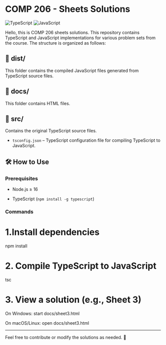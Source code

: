 # COMP 206 - Sheets Solutions  

![TypeScript](https://img.shields.io/badge/TypeScript-3178C6?logo=typescript&logoColor=white)
![JavaScript](https://img.shields.io/badge/JavaScript-F7DF1E?logo=javascript&logoColor=black)

 

Hello, this is COMP 206 sheets solutions. This repository contains TypeScript and JavaScript implementations for various problem sets from the course. The structure is organized as follows:  
 


## **📂 dist/**  
 

This folder contains the compiled JavaScript files generated from TypeScript source files.  
 


 

## **📂 docs/**  
 

This folder contains HTML files.
 


 

## **📂 src/**  
 

Contains the original TypeScript source files.  
 

- `tsconfig.json` – TypeScript configuration file for compiling TypeScript to JavaScript.  
 


 

## **🛠 How to Use**  
 

### **Prerequisites**

- Node.js ≥ 16

- TypeScript (`npm install -g typescript`)

### **Commands** 

 
# 1.Install dependencies
npm install
# 2. Compile TypeScript to JavaScript
 tsc

# 3. View a solution (e.g., Sheet 3)

On Windows: start docs/sheet3.html

On macOS/Linux: open docs/sheet3.html

---
 
 

Feel free to contribute or modify the solutions as needed. 🚀  